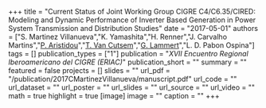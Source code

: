 +++
title = "Current Status of Joint Working Group CIGRE C4/C6.35/CIRED: Modeling and Dynamic Performance of Inverter Based Generation in Power System Transmission and Distribution Studies"
date = "2017-05-01"
authors = ["S. Martinez Villanueva","K. Yamashita","H. Renner","J. Carvalho Martins","[P. Aristidou](https://sps.cut.ac.cy/authors/p-aristidou)","[T. Van Cutsem](https://scholar.google.com/citations?user=rFDmBaIAAAAJ)","[G. Lammert](https://ieeexplore.ieee.org/author/37085378659)","L. D. Pabon Ospina"]
tags = []
publication_types = ["1"]
publication = "_XVII Encuentro Regional Iberoamericano del CIGRE (ERIAC)_"
publication_short = ""
summary = ""
featured = false
projects = []
slides = ""
url_pdf = "/publication/2017CMartinezVillanueva/manuscript.pdf"
url_code = ""
url_dataset = ""
url_poster = ""
url_slides = ""
url_source = ""
url_video = ""
math = true
highlight = true
[image]
image = ""
caption = ""
+++

